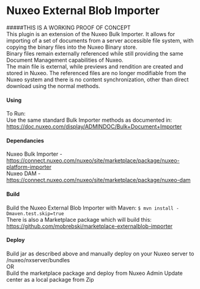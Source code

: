 # Nuxeo External Blob Importer  
#####THIS IS A WORKING PROOF OF CONCEPT  
This plugin is an extension of the Nuxeo Bulk Importer.
It allows for importing of a set of documents from a server accessible file system, with copying the binary files into the Nuxeo Binary store.  
Binary files remain externally referenced while still providing the same Document Management capabilities of Nuxeo.  
The main file is external, while previews and rendition are created and stored in Nuxeo.
The referenced files are no longer modifiable from the Nuxeo system and there is no content synchronization, other than direct download using the normal methods.

#### Using
To Run:  
Use the same standard Bulk Importer methods as documented in:  
https://doc.nuxeo.com/display/ADMINDOC/Bulk+Document+Importer

#### Dependancies
Nuxeo Bulk Importer - https://connect.nuxeo.com/nuxeo/site/marketplace/package/nuxeo-platform-importer  
Nuxeo DAM - https://connect.nuxeo.com/nuxeo/site/marketplace/package/nuxeo-dam 
#### Build
Build the Nuxeo External Blob Importer with Maven:
```$ mvn install -Dmaven.test.skip=true```  
There is also a Marketplace package which will build this:  
https://github.com/mobrebski/marketplace-externalblob-importer
#### Deploy
Build jar as described above and manually deploy on your Nuxeo server to /nuxeo/nxserver/bundles  
OR  
Build the marketplace package and deploy from Nuxeo Admin Update center as a local package from Zip



